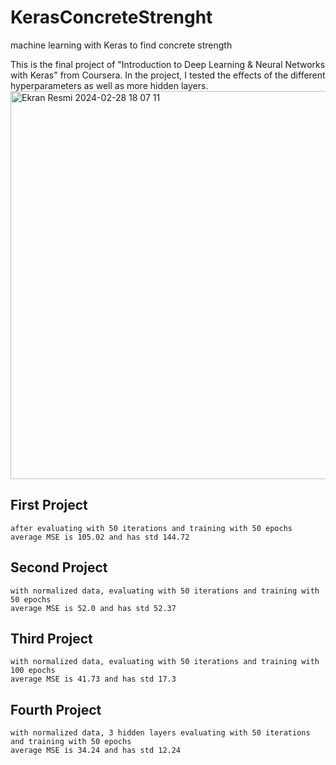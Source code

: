 # KerasConcreteStrenght

machine learning with Keras to find concrete strength

This is the final project of "Introduction to Deep Learning & Neural Networks with Keras" from Coursera.
In the project, I tested the effects of the different hyperparameters as well as more hidden layers.
<img width="621" alt="Ekran Resmi 2024-02-28 18 07 11" src="https://github.com/ArdaTarim/KerasConcreteStrenght/assets/122305197/77f88417-d8cc-46b6-9469-e20da1d1c41b">



## First Project

    after evaluating with 50 iterations and training with 50 epochs
    average MSE is 105.02 and has std 144.72

## Second Project

    with normalized data, evaluating with 50 iterations and training with 50 epochs
    average MSE is 52.0 and has std 52.37

## Third Project

    with normalized data, evaluating with 50 iterations and training with 100 epochs
    average MSE is 41.73 and has std 17.3

## Fourth Project

    with normalized data, 3 hidden layers evaluating with 50 iterations and training with 50 epochs
    average MSE is 34.24 and has std 12.24
